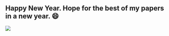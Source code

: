 ## Happy New Year. Hope for the best of my papers in a new year. 😄
<img align="middle" src="https://github-readme-stats.vercel.app/api?username=SY-Xuan&show_icons=true&theme=onedark&count_private=true" />

<!-- ### Hi ther -->

<!--
**SY-Xuan/SY-Xuan** is a ✨ _special_ ✨ repository because its `README.md` (this file) appears on your GitHub profile.

Here are some ideas to get you started:

- 🔭 I’m currently working on ...
- 🌱 I’m currently learning ...
- 👯 I’m looking to collaborate on ...
- 🤔 I’m looking for help with ...
- 💬 Ask me about ...
- 📫 How to reach me: ...
- 😄 Pronouns: ...
- ⚡ Fun fact: ...
-->


